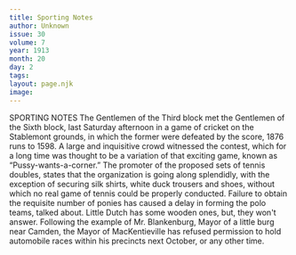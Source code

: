 ```yaml
---
title: Sporting Notes
author: Unknown
issue: 30
volume: 7
year: 1913
month: 20
day: 2
tags:
layout: page.njk
image:
---
```

SPORTING NOTES    The Gentlemen of the Third block met the Gentlemen of the Sixth block, last Saturday afternoon in a game of cricket on the Stablemont grounds, in which the former were defeated by the score, 1876 runs to 1598. A large and inquisitive crowd witnessed the contest, which for a long time was thought to be a variation of that exciting game, known as “Pussy-wants-a-corner.”       The promoter of the proposed sets of tennis doubles, states that the organization is going along splendidly, with the exception of securing silk shirts, white duck trousers and shoes, without which no real game of tennis could be properly conducted.      Failure to obtain the requisite number of ponies has caused a delay in forming the polo teams, talked about. Little Dutch has some wooden ones, but, they won't answer.       Following the example of Mr. Blankenburg, Mayor of a little burg near Camden, the Mayor of MacKentieville has refused permission to hold automobile races within his precincts next October, or any other time.


